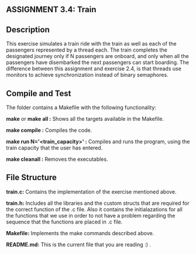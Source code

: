 ## ASSIGNMENT 3.4: Train

## Description
This exercise simulates a train ride with the train as well as each of the passengers represented by a thread each. The train completes the designated journey only if N passengers are onboard, and only when all the passengers have disembarked the next passengers can start boarding.
The difference between this assignment and exercise 2.4, is that threads use monitors to achieve synchronization instead of binary semaphores.

## Compile and Test
The folder contains a Makefile with the following functionality:

**make** or **make all :** Shows all the targets available in the Makefile.

**make compile :** Compiles the code.

**make run N='<train_capacity>' :** Compiles and runs the program, using the train capacity that the user has entered.

**make cleanall :** Removes the executables.


## File Structure

**train.c:** Contains the implementation of the exercise mentioned above.

**train.h:** Includes all the libraries and the custom structs that are required for the correct function of the .c file. Also it contains the initialazations for all the functions that we use in order to not have a problem regarding the sequence that the functions are placed in .c file.

**Μakefile:** Implements the make commands described above.

**README.md:** This is the current file that you are reading :) .